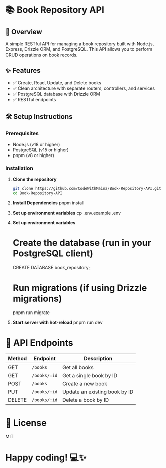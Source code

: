# 📚 Book Repository API

## 🚀 Overview

A simple RESTful API for managing a book repository built with Node.js, Express, Drizzle ORM, and PostgreSQL. This API allows you to perform CRUD operations on book records.

## ✨ Features

- ✅ Create, Read, Update, and Delete books
- ✅ Clean architecture with separate routers, controllers, and services
- ✅ PostgreSQL database with Drizzle ORM
- ✅ RESTful endpoints

## 🛠️ Setup Instructions

### Prerequisites

- Node.js (v18 or higher)
- PostgreSQL (v15 or higher)
- pnpm (v8 or higher)

### Installation

1. **Clone the repository**
   ```bash
   git clone https://github.com/CodeWithMaina/Book-Repository-API.git
   cd Book-Repository-API
2. **Install Dependencies**
   pnpm install
3. **Set up environment variables**
   cp .env.example .env

3. **Set up environment variables**
   # Create the database (run in your PostgreSQL client)
     CREATE DATABASE book_repository;

   # Run migrations (if using Drizzle migrations)
     pnpm run migrate

4. **Start server with hot-reload**
    pnpm run dev

# 📝 API Endpoints

| Method | Endpoint      | Description                   |
|--------|---------------|-------------------------------|
| GET    | `/books`      | Get all books                 |
| GET    | `/books/:id`  | Get a single book by ID       |
| POST   | `/books`      | Create a new book             |
| PUT    | `/books/:id`  | Update an existing book by ID |
| DELETE | `/books/:id`  | Delete a book by ID           |


# 📄 License
MIT

# Happy coding! 💻✨
